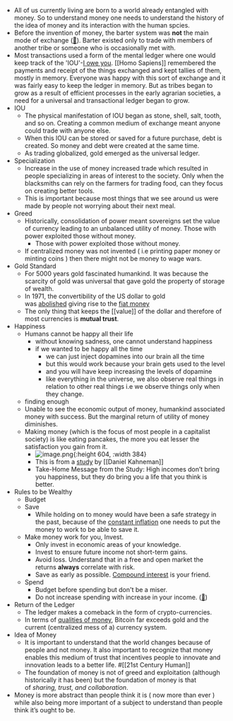 - All of us currently living are born to a world already entangled with money. So to understand money one needs to understand the history of the idea of money and its interaction with the human spcies.
- Before the invention of money, the barter system was **not** the main mode of exchange ([🔗](https://en.wikipedia.org/wiki/History_of_money#Non-monetary_exchange)). Barter existed only to trade with members of another tribe or someone who is occasionally met with.
- Most transactions used a form of the mental ledger where one would keep track of the 'IOU'-[I owe you](https://en.wikipedia.org/wiki/IOU). [[Homo Sapiens]] remembered the payments and receipt of the things exchanged and kept tallies of them, mostly in memory. Everyone was happy with this sort of exchange and it was fairly easy to keep the ledger in memory. But as tribes began to grow as a result of efficient processes in the early agrarian societies, a need for a universal and transactional ledger began to grow.
- IOU
	- The physical manifestation of IOU began as stone, shell, salt, tooth, and so on. Creating a common medium of exchange meant anyone could trade with anyone else.
	- When this IOU can be stored or saved for a future purchase, debt is created. So money and debt were created at the same time.
	- As trading globalized, gold emerged as the universal ledger.
- Specialization
	- Increase in the use of money increased trade which resulted in people specializing in areas of interest to the society. Only when the blacksmiths can rely on the farmers for trading food, can they focus on creating better tools.
	- This is important because most things that we see around us were made by people not worrying about their next meal.
- Greed
	- Historically, consolidation of power meant sovereigns set the value of currency leading to an unbalanced utility of money. Those with power exploited those without money.
		- Those with power exploited those without money.
	- If centralized money was not invented ( i.e printing paper money or minting coins ) then there might not be money to wage wars.
- Gold Standard
	- For 5000 years gold fascinated humankind. It was because the scarcity of gold was universal that gave gold the property of storage of wealth.
	- In 1971, the convertibility of the US dollar to gold was [abolished](https://en.wikipedia.org/wiki/Nixon_shock) giving rise to the [fiat money](https://www.investopedia.com/terms/f/fiatmoney.asp)
	- The only thing that keeps the [[value]] of the dollar and therefore of most currencies is **mutual trust**.
- Happiness
	- Humans cannot be happy all their life
		- without knowing sadness, one cannot understand happiness
		- if we wanted to be happy all the time
			- we can just inject dopamines into our brain all the time
			- but this would work because your brain gets used to the level
			- and you will have keep increasing the levels of dopamine
			- like everything in the universe, we also observe real things in relation to other real things i.e we observe things only when they change.
	- finding enough
	- Unable to see the economic output of money, humankind associated money with success. But the marginal return of utility of money diminishes.
	- Making money (which is the focus of most people in a capitalist society) is like eating pancakes, the more you eat lesser the  satisfaction you gain from it.
		- ![image.png](../assets/image_1652156841709_0.png){:height 604, :width 384}
		- This is from a [study](https://spia.princeton.edu/sites/default/files/content/docs/news/Happiness_Money_Summary.pdf) by [[Daniel Kahneman]]
		- Take-Home Message from the Study: High incomes don’t bring you happiness, but they do bring you a life that you think is better.
- Rules to be Wealthy
	- Budget
	- Save
		- While holding on to money would have been a safe strategy in the past, because of the [constant inflation](https://en.wikipedia.org/wiki/List_of_countries_by_inflation_rate) one needs to put the money to work to be able to save it.
	- Make money work for you, Invest.
		- Only invest in economic areas of your knowledge.
		- Invest to ensure future income not short-term gains.
		- Avoid loss. Understand that in a free and open market the returns **always** correlate with risk.
		- Save as early as possible. [Compound interest](https://en.wikipedia.org/wiki/Compound_interest) is your friend.
	- Spend
		- Budget before spending but don't be a miser.
		- Do not increase spending with increase in your income. ([🔗](https://www.investopedia.com/terms/l/lifestyle-inflation.asp))
- Return of the Ledger
	- The ledger makes a comeback in the form of crypto-currencies.
	- In terms of [qualities of money](https://www.stlouisfed.org/education/economic-lowdown-podcast-series/episode-9-functions-of-money), Bitcoin far exceeds gold and the current (centralized mess of a) currency system.
- Idea of Money
	- It is important to understand that the world changes because of people and not money. It also important to recognize that money enables this medium of trust that incentives people to innovate and innovation leads to a better life. #[[21st Century Human]]
	- The foundation of money is not of greed and exploitation (although historically it has been) but the foundation of money is that of _*sharing, trust, and collaboration*_.
- Money is more abstract than people think it is ( now more than ever ) while also being more important of a subject to understand than people think it’s ought to be.
